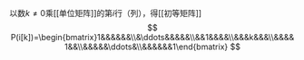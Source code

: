 以数$k\ne0$乘[[单位矩阵]]的第$i$行（列），得[[初等矩阵]]
$$
P(i[k])=\begin{bmatrix}1&&&&&&\\&\ddots&&&&&\\&&1&&&&\\&&&k&&&\\&&&&1&&\\&&&&&\ddots&\\&&&&&&1\end{bmatrix}
$$